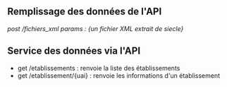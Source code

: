 ## Remplissage des données de l'API

_post /fichiers_xml params : {un fichier XML extrait de siecle}_

## Service des données via l'API

- get /etablissements : renvoie la liste des établissements
- get /etablissement/{uai} : renvoie les informations d'un établissement
